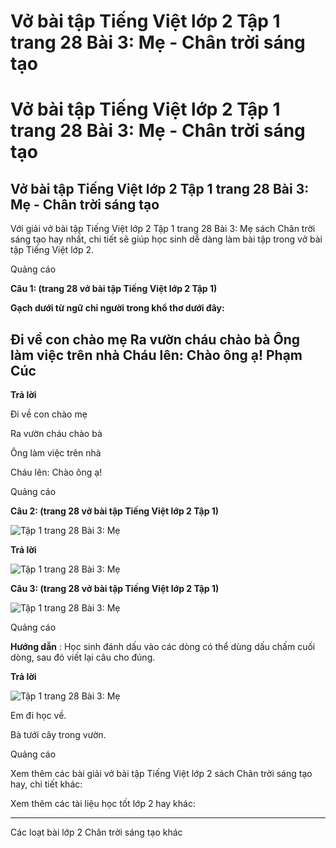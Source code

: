# Vở bài tập Tiếng Việt lớp 2 Tập 1 trang 28 Bài 3: Mẹ - Chân trời sáng tạo

# Vở bài tập Tiếng Việt lớp 2 Tập 1 trang 28 Bài 3: Mẹ - Chân trời sáng tạo

## Vở bài tập Tiếng Việt lớp 2 Tập 1 trang 28 Bài 3: Mẹ - Chân trời sáng tạo

Với giải vở bài tập Tiếng Việt lớp 2 Tập 1 trang 28 Bài 3: Mẹ sách Chân trời sáng tạo hay nhất, chi tiết sẽ giúp học sinh dễ dàng làm bài tập trong vở bài tập Tiếng Việt lớp 2.

Quảng cáo

**Câu 1: (trang 28 vở bài tập Tiếng Việt lớp 2 Tập 1)**

**Gạch dưới từ ngữ chỉ người trong khổ thơ dưới đây:**

Đi về con chào mẹ Ra vườn cháu chào bà Ông làm việc trên nhà Cháu lên: Chào ông ạ! Phạm Cúc  
---  
  
**Trả lời**

Đi về con chào mẹ

Ra vườn cháu chào bà

Ông làm việc trên nhà

Cháu lên: Chào ông ạ!

Quảng cáo

**Câu 2: (trang 28 vở bài tập Tiếng Việt lớp 2 Tập 1)**

![Tập 1 trang 28 Bài 3: Mẹ](https://vietjack.com/vbt-tieng-viet-2-ct/images/bai-3-me.png)

**Trả lời**

![Tập 1 trang 28 Bài 3: Mẹ](https://vietjack.com/vbt-tieng-viet-2-ct/images/bai-3-1-me.png)

**Câu 3: (trang 28 vở bài tập Tiếng Việt lớp 2 Tập 1)**

![Tập 1 trang 28 Bài 3: Mẹ](https://vietjack.com/vbt-tieng-viet-2-ct/images/bai-3-2-me.png)

Quảng cáo

**Hướng dẫn** : Học sinh đánh dấu vào các dòng có thể dùng dấu chấm cuối dòng, sau đó viết lại câu cho đúng.

**Trả lời**

![Tập 1 trang 28 Bài 3: Mẹ](https://vietjack.com/vbt-tieng-viet-2-ct/images/bai-3-3-me.png)

Em đi học về.

Bà tưới cây trong vườn.

Quảng cáo

Xem thêm các bài giải vở bài tập Tiếng Việt lớp 2 sách Chân trời sáng tạo hay, chi tiết khác:

Xem thêm các tài liệu học tốt lớp 2 hay khác:

* * *

Các loạt bài lớp 2 Chân trời sáng tạo khác
